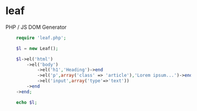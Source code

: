 # leaf
PHP / JS DOM Generator

```PHP
	require 'leaf.php';

	$l = new Leaf();

	$l->el('html')
		->el('body')
			->el('h1','Heading')->end
			->el('p',array('class' => 'article'),'Lorem ipsum...')->end
			->el('input',array('type'=>'text'))
		->end
	->end;

	echo $l;
```
